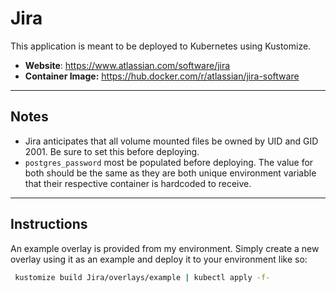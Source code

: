 # Jira

This application is meant to be deployed to Kubernetes using Kustomize. 

* **Website**: https://www.atlassian.com/software/jira
* **Container Image:** https://hub.docker.com/r/atlassian/jira-software

<hr>

## Notes

* Jira anticipates that all volume mounted files be owned by UID and GID 2001. Be sure to set this before deploying. 
* `postgres_password` most be populated before deploying. The value for both should be the same as they are both unique environment variable that their respective container is hardcoded to receive.

<hr>

## Instructions

An example overlay is provided from my environment. Simply create a new overlay using it as an example and deploy it to your environment like so:

   ```bash
    kustomize build Jira/overlays/example | kubectl apply -f-
   ```
